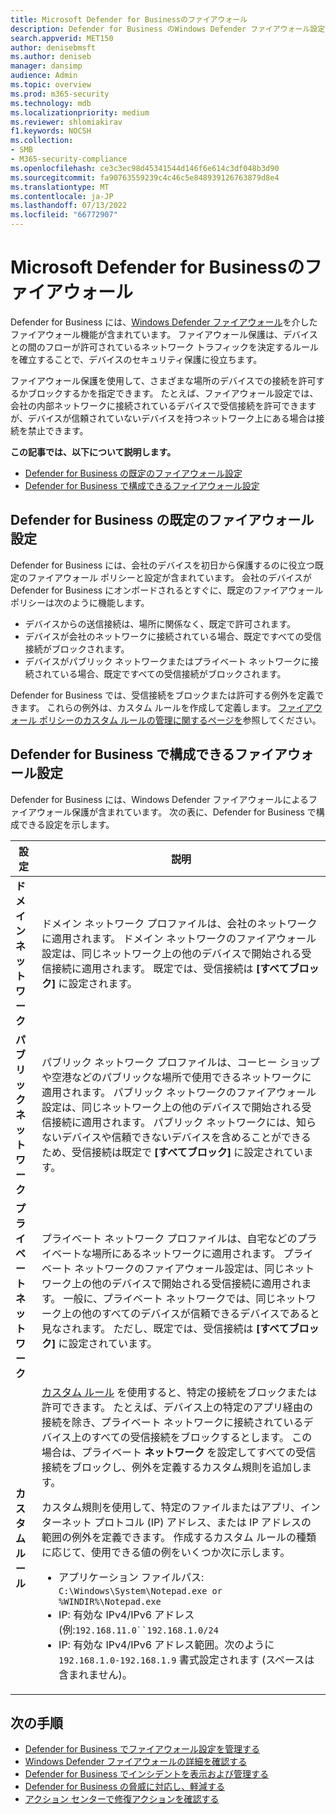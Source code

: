 ```yaml
---
title: Microsoft Defender for Businessのファイアウォール
description: Defender for Business のWindows Defender ファイアウォール設定について説明します。 ファイアウォールは、不要なネットワーク トラフィックが会社のデバイスに流れるのを防ぐのに役立ちます。
search.appverid: MET150
author: denisebmsft
ms.author: deniseb
manager: dansimp
audience: Admin
ms.topic: overview
ms.prod: m365-security
ms.technology: mdb
ms.localizationpriority: medium
ms.reviewer: shlomiakirav
f1.keywords: NOCSH
ms.collection:
- SMB
- M365-security-compliance
ms.openlocfilehash: ce3c3ec98d45341544d146f6e614c3df048b3d90
ms.sourcegitcommit: fa90763559239c4c46c5e848939126763879d8e4
ms.translationtype: MT
ms.contentlocale: ja-JP
ms.lasthandoff: 07/13/2022
ms.locfileid: "66772907"
---
```

# <a name="firewall-in-microsoft-defender-for-business"></a>Microsoft Defender for Businessのファイアウォール

Defender for Business には、[Windows Defender ファイアウォール](/windows/security/threat-protection/windows-firewall/windows-firewall-with-advanced-security)を介したファイアウォール機能が含まれています。 ファイアウォール保護は、デバイスとの間のフローが許可されているネットワーク トラフィックを決定するルールを確立することで、デバイスのセキュリティ保護に役立ちます。

ファイアウォール保護を使用して、さまざまな場所のデバイスでの接続を許可するかブロックするかを指定できます。 たとえば、ファイアウォール設定では、会社の内部ネットワークに接続されているデバイスで受信接続を許可できますが、デバイスが信頼されていないデバイスを持つネットワーク上にある場合は接続を禁止できます。

**この記事では、以下について説明します。**

- [Defender for Business の既定のファイアウォール設定](#default-firewall-settings-in-defender-for-business)
- [Defender for Business で構成できるファイアウォール設定](#firewall-settings-you-can-configure-in-defender-for-business)


## <a name="default-firewall-settings-in-defender-for-business"></a>Defender for Business の既定のファイアウォール設定

Defender for Business には、会社のデバイスを初日から保護するのに役立つ既定のファイアウォール ポリシーと設定が含まれています。 会社のデバイスが Defender for Business にオンボードされるとすぐに、既定のファイアウォール ポリシーは次のように機能します。

- デバイスからの送信接続は、場所に関係なく、既定で許可されます。
- デバイスが会社のネットワークに接続されている場合、既定ですべての受信接続がブロックされます。
- デバイスがパブリック ネットワークまたはプライベート ネットワークに接続されている場合、既定ですべての受信接続がブロックされます。

Defender for Business では、受信接続をブロックまたは許可する例外を定義できます。 これらの例外は、カスタム ルールを作成して定義します。 [ファイアウォール ポリシーのカスタム ルールの管理に関するページを](mdb-custom-rules-firewall.md)参照してください。

## <a name="firewall-settings-you-can-configure-in-defender-for-business"></a>Defender for Business で構成できるファイアウォール設定

Defender for Business には、Windows Defender ファイアウォールによるファイアウォール保護が含まれています。 次の表に、Defender for Business で構成できる設定を示します。

| 設定 | 説明 |
|--|--|
| **ドメイン ネットワーク** | ドメイン ネットワーク プロファイルは、会社のネットワークに適用されます。 ドメイン ネットワークのファイアウォール設定は、同じネットワーク上の他のデバイスで開始される受信接続に適用されます。 既定では、受信接続は **[すべてブロック]** に設定されます。  |
| **パブリック ネットワーク** | パブリック ネットワーク プロファイルは、コーヒー ショップや空港などのパブリックな場所で使用できるネットワークに適用されます。 パブリック ネットワークのファイアウォール設定は、同じネットワーク上の他のデバイスで開始される受信接続に適用されます。 パブリック ネットワークには、知らないデバイスや信頼できないデバイスを含めることができるため、受信接続は既定で **[すべてブロック]** に設定されています。  |
| **プライベート ネットワーク** | プライベート ネットワーク プロファイルは、自宅などのプライベートな場所にあるネットワークに適用されます。 プライベート ネットワークのファイアウォール設定は、同じネットワーク上の他のデバイスで開始される受信接続に適用されます。 一般に、プライベート ネットワークでは、同じネットワーク上の他のすべてのデバイスが信頼できるデバイスであると見なされます。 ただし、既定では、受信接続は **[すべてブロック]** に設定されています。 |
| **カスタム ルール** | [カスタム ルール](mdb-custom-rules-firewall.md) を使用すると、特定の接続をブロックまたは許可できます。 たとえば、デバイス上の特定のアプリ経由の接続を除き、プライベート ネットワークに接続されているデバイス上のすべての受信接続をブロックするとします。 この場合は、プライベート **ネットワーク** を設定してすべての受信接続をブロックし、例外を定義するカスタム規則を追加します。 <p>カスタム規則を使用して、特定のファイルまたはアプリ、インターネット プロトコル (IP) アドレス、または IP アドレスの範囲の例外を定義できます。 作成するカスタム ルールの種類に応じて、使用できる値の例をいくつか次に示します。<ul><li>アプリケーション ファイルパス: `C:\Windows\System\Notepad.exe or %WINDIR%\Notepad.exe`</li><li>IP: 有効な IPv4/IPv6 アドレス (例:`192.168.11.0``192.168.1.0/24`</li><li>IP: 有効な IPv4/IPv6 アドレス範囲。次のように `192.168.1.0-192.168.1.9` 書式設定されます (スペースは含まれません)。</li></ul> |

## <a name="next-steps"></a>次の手順

- [Defender for Business でファイアウォール設定を管理する](mdb-custom-rules-firewall.md)
- [Windows Defender ファイアウォールの詳細を確認する](/windows/security/threat-protection/windows-firewall/windows-firewall-with-advanced-security)
- [Defender for Business でインシデントを表示および管理する](mdb-view-manage-incidents.md)
- [Defender for Business の脅威に対応し、軽減する](mdb-respond-mitigate-threats.md)
- [アクション センターで修復アクションを確認する](mdb-review-remediation-actions.md)